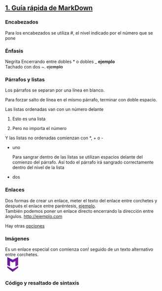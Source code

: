 
## [1. Guía rápida de MarkDown](https://www.markdownguide.org/basic-syntax)
### Encabezados
Para los encabezados se utiliza #, el nivel indicado por el número que se pone
### Énfasis
Negrita Encerrando entre dobles * o dobles _ **ejemplo**  
Tachado con dos ~. ~~ejemplo~~
### Párrafos y listas
Los párrafos se separan por una línea en blanco.

Para forzar salto de línea en el mismo párrafo, terminar con doble espacio.

Las listas ordenadas van con un número delante

1. Esto es una lista

4. Pero no importa el número

Y las listas no ordenadas comienzan con *, + o -
- uno

  Para sangrar dentro de las listas se utilizan espacios delante del comienzo del párrafo. Así todo el párrafo irá sangrado correctamente dentro del nivel de la lista

+ dos

### Enlaces
Dos formas de crear un enlace, meter el texto del enlace entre corchetes y después el enlace entre paréntesis, [ejemplo](ejemplo.com).  
También podemos poner un enlace directo encerrando la dirección entre ángulos. <http://ejemplo.com>

Hay otras [opciones](https://www.markdownguide.org/basic-syntax/#reference-style-links)

### Imágenes
Es un enlace especial con comienza con! seguido de un texto alternativo entre corchetes.  
![Texto alternativo](https://github.com/adam-p/markdown-here/raw/master/src/common/images/icon48.png)

### Código y resaltado de sintaxis

